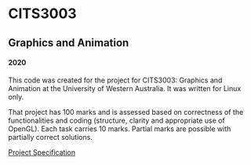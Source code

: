 # CITS3003
## Graphics and Animation
#### 2020

This code was created for the project for CITS3003: Graphics and Animation at the University of Western Australia. It was written for Linux only.

That project has 100 marks and is assessed based on correctness of the functionalities and coding (structure, clarity and appropriate use of OpenGL). 
Each task carries 10 marks. 
Partial marks are possible with partially correct solutions.

[Project Specification](https://teaching.csse.uwa.edu.au/units/CITS3003/labsheet.php?fname=project-2020/project-2020)
